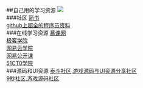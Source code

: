 ##自己用的学习资源
![](https://pixabay.com/static/uploads/photo/2014/12/15/17/17/sailing-boat-569336_640.jpg)</br>
###社区
[简书](http://www.jianshu.com)</br>
[github上超全的程序员资料](https://github.com/vhf/free-programming-books/blob/master/free-programming-books-zh.md)</br>
###在线学习资源
[慕课网](http://www.imooc.com/course/list)</br>
[极客学院](http://www.jikexueyuan.com)</br>
[网易云学院](http://study.163.com)</br>
[网易公开课](http://open.163.com)</br>
[51CT0学院](http://edu.51cto.com)</br>
###源码和UI资源
[泰斗社区,游戏源码与UI资源分享社区](http://www.taidous.com)</br>
[ 9秒社区,游戏源码社区](http://www.9miao.com)</br>


